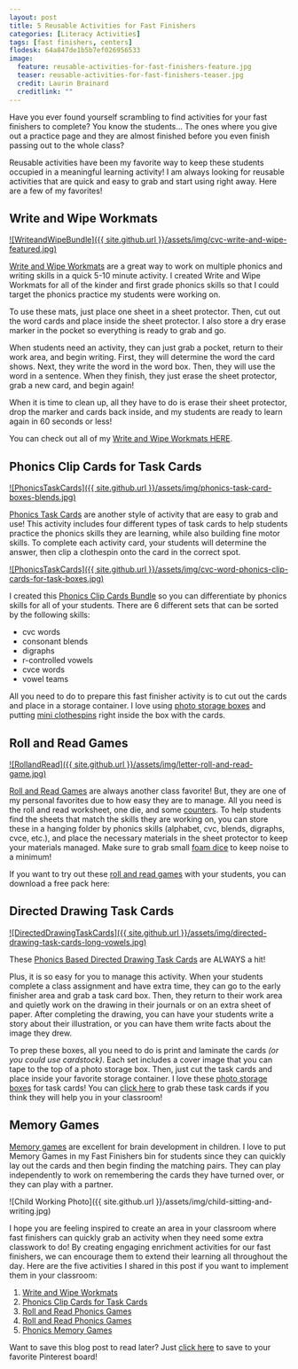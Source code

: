 ```yaml
---
layout: post
title: 5 Reusable Activities for Fast Finishers
categories: [Literacy Activities]
tags: [fast finishers, centers]
flodesk: 64a847de1b5b7ef026956533
image:
  feature: reusable-activities-for-fast-finishers-feature.jpg
  teaser: reusable-activities-for-fast-finishers-teaser.jpg
  credit: Laurin Brainard
  creditlink: ""
---
```

Have you ever found yourself scrambling to find activities for your fast finishers to complete? You know the students... The ones where you give out a practice page and they are almost finished before you even finish passing out to the whole class? 

Reusable activities have been my favorite way to keep these students occupied in a meaningful learning activity! I am always looking for reusable activities that are quick and easy to grab and start using right away. Here are a few of my favorites!

## Write and Wipe Workmats

[![WriteandWipeBundle]({{ site.github.url }}/assets/img/cvc-write-and-wipe-featured.jpg)](https://www.teacherspayteachers.com/Product/Write-and-Wipe-Activities-with-CVC-Blends-Digraphs-Bossy-R-CVCE-Vowel-Teams-3635469?utm_source=PB%20Blog&utm_campaign=Write%20Wipe%20Activities%20Bundle%20Early%20Finisher)

[Write and Wipe Workmats](https://www.teacherspayteachers.com/Product/Write-and-Wipe-Activities-with-CVC-Blends-Digraphs-Bossy-R-CVCE-Vowel-Teams-3635469?utm_source=PB%20Blog&utm_campaign=Write%20Wipe%20Activities%20Bundle%20Early%20Finisher) are a great way to work on multiple phonics and writing skills in a quick 5-10 minute activity. I created Write and Wipe Workmats for all of the kinder and first grade phonics skills so that I could target the phonics practice my students were working on. 

To use these mats, just place one sheet in a sheet protector. Then, cut out the word cards and place inside the sheet protector. I also store a dry erase marker in the pocket so everything is ready to grab and go. 

When students need an activity, they can just grab a pocket, return to their work area, and begin writing. First, they will determine the word the card shows. Next, they write the word in the word box. Then, they will use the word in a sentence. When they finish, they just erase the sheet protector, grab a new card, and begin again!

When it is time to clean up, all they have to do is erase their sheet protector, drop the marker and cards back inside, and my students are ready to learn again in 60 seconds or less! 

You can check out all of my [Write and Wipe Workmats HERE](https://www.teacherspayteachers.com/Product/Write-and-Wipe-Activities-with-CVC-Blends-Digraphs-Bossy-R-CVCE-Vowel-Teams-3635469?utm_source=PB%20Blog&utm_campaign=Write%20Wipe%20Activities%20Bundle%20Early%20Finisher).

## Phonics Clip Cards for Task Cards

[![PhonicsTaskCards]({{ site.github.url }}/assets/img/phonics-task-card-boxes-blends.jpg)](https://www.teacherspayteachers.com/Product/Phonics-Clip-Cards-for-Task-Card-Boxes-Literacy-Centers-Activities-8572906?utm_source=PB%20Blog&utm_campaign=PhonicsClipCardsTaskBoxes%20Bundle%20Early%20Finisher)

[Phonics Task Cards](https://www.teacherspayteachers.com/Product/Phonics-Clip-Cards-for-Task-Card-Boxes-Literacy-Centers-Activities-8572906?utm_source=PB%20Blog&utm_campaign=PhonicsClipCardsTaskBoxes%20Bundle%20Early%20Finisher) are another style of activity that are easy to grab and use! This activity includes four different types of task cards to help students practice the phonics skills they are learning, while also building fine motor skills. To complete each activity card, your students will determine the answer, then clip a clothespin onto the card in the correct spot. 

[![PhonicsTaskCards]({{ site.github.url }}/assets/img/cvc-word-phonics-clip-cards-for-task-boxes.jpg)](https://www.teacherspayteachers.com/Product/Phonics-Clip-Cards-for-Task-Card-Boxes-Literacy-Centers-Activities-8572906?utm_source=PB%20Blog&utm_campaign=PhonicsClipCardsTaskBoxes%20Bundle%20Early%20Finisher)

I created this [Phonics Clip Cards Bundle](https://www.teacherspayteachers.com/Product/Phonics-Clip-Cards-for-Task-Card-Boxes-Literacy-Centers-Activities-8572906?utm_source=PB%20Blog&utm_campaign=PhonicsClipCardsTaskBoxes%20Bundle%20Early%20Finisher) so you can differentiate by phonics skills for all of your students. There are 6 different sets that can be sorted by the following skills:
- cvc words
- consonant blends
- digraphs
- r-controlled vowels
- cvce words
- vowel teams

All you need to do to prepare this fast finisher activity is to cut out the cards and place in a storage container. I love using [photo storage boxes](https://amzn.to/44BiaN5) and putting [mini clothespins](https://amzn.to/46vZHn0) right inside the box with the cards. 

## Roll and Read Games

[![RollandRead]({{ site.github.url }}/assets/img/letter-roll-and-read-game.jpg)](https://www.teacherspayteachers.com/Product/Roll-and-Read-Phonics-Sight-Words-Literacy-Activities-for-Centers-Games-3100666?utm_source=PB%20Blog&utm_campaign=Roll%20and%20Read%20Bundle%20Early%20Finisher)

[Roll and Read Games](https://www.teacherspayteachers.com/Product/Roll-and-Read-Phonics-Sight-Words-Literacy-Activities-for-Centers-Games-3100666?utm_source=PB%20Blog&utm_campaign=Roll%20and%20Read%20Bundle%20Early%20Finisher) are always another class favorite! But, they are one of my personal favorites due to how easy they are to manage. All you need is the roll and read worksheet, one die, and some [counters](https://amzn.to/46QeI3t). To help students find the sheets that match the skills they are working on, you can store these in a hanging folder by phonics skills (alphabet, cvc, blends, digraphs, cvce, etc.), and place the necessary materials in the sheet protector to keep your materials managed. Make sure to grab small [foam dice](https://amzn.to/3rj9Tzj) to keep noise to a minimum!

If you want to try out these [roll and read games](https://www.teacherspayteachers.com/Product/Roll-and-Read-Phonics-Sight-Words-Literacy-Activities-for-Centers-Games-3100666?utm_source=PB%20Blog&utm_campaign=Roll%20and%20Read%20Bundle%20Early%20Finisher) with your students, you can download a free pack here:

<div id="fd-form-64a847de1b5b7ef026956533"></div>
<script>
  window.fd('form', {
    formId: '64a847de1b5b7ef026956533',
    containerEl: '#fd-form-64a847de1b5b7ef026956533'
  });
</script>

## Directed Drawing Task Cards

[![DirectedDrawingTaskCards]({{ site.github.url }}/assets/img/directed-drawing-task-cards-long-vowels.jpg)](https://www.teacherspayteachers.com/Product/Directed-Drawing-Task-Cards-Fast-Finishers-Phonics-Activities-8325475?utm_source=PB%20Blog&utm_campaign=Directed%20Drawing%20Task%20Cards%20Early%20Finisher)

These [Phonics Based Directed Drawing Task Cards](https://www.teacherspayteachers.com/Product/Directed-Drawing-Task-Cards-Fast-Finishers-Phonics-Activities-8325475?utm_source=PB%20Blog&utm_campaign=Directed%20Drawing%20Task%20Cards%20Early%20Finisher) are ALWAYS a hit! 

Plus, it is so easy for you to manage this activity. When your students complete a class assignment and have extra time, they can go to the early finisher area and grab a task card box. Then, they return to their work area and quietly work on the drawing in their journals or on an extra sheet of paper. After completing the drawing, you can have your students write a story about their illustration, or you can have them write facts about the image they drew. 

To prep these boxes, all you need to do is print and laminate the cards _(or you could use cardstock)_. Each set includes a cover image that you can tape to the top of a photo storage box. Then, just cut the task cards and place inside your favorite storage container. I love these [photo storage boxes](https://amzn.to/44BiaN5) for task cards! You can [click here](https://www.teacherspayteachers.com/Product/Directed-Drawing-Task-Cards-Fast-Finishers-Phonics-Activities-8325475?utm_source=PB%20Blog&utm_campaign=Directed%20Drawing%20Task%20Cards%20Early%20Finisher) to grab these task cards if you think they will help you in your classroom!

## Memory Games

[Memory games](https://www.teacherspayteachers.com/Product/Phonics-Memory-Games-Literacy-Centers-Activities-7757382?utm_source=PB%20Blog&utm_campaign=Phonics%20Memory%20Early%20Finisher) are excellent for brain development in children. I love to put Memory Games in my Fast Finishers bin for students since they can quickly lay out the cards and then begin finding the matching pairs. They can play independently to work on remembering the cards they have turned over, or they can play with a partner. 

![Child Working Photo]({{ site.github.url }}/assets/img/child-sitting-and-writing.jpg)

I hope you are feeling inspired to create an area in your classroom where fast finishers can quickly grab an activity when they need some extra classwork to do! By creating engaging enrichment activities for our fast finishers, we can encourage them to extend their learning all throughout the day. Here are the five activities I shared in this post if you want to implement them in your classroom:

1. [Write and Wipe Workmats](https://www.teacherspayteachers.com/Product/Write-and-Wipe-Activities-with-CVC-Blends-Digraphs-Bossy-R-CVCE-Vowel-Teams-3635469?utm_source=PB%20Blog&utm_campaign=Write%20Wipe%20Activities%20Bundle%20Early%20Finisher)
2. [Phonics Clip Cards for Task Cards](https://www.teacherspayteachers.com/Product/Phonics-Clip-Cards-for-Task-Card-Boxes-Literacy-Centers-Activities-8572906?utm_source=PB%20Blog&utm_campaign=PhonicsClipCardsTaskBoxes%20Bundle%20Early%20Finisher)
3. [Roll and Read Phonics Games](https://www.teacherspayteachers.com/Product/Roll-and-Read-Phonics-Sight-Words-Literacy-Activities-for-Centers-Games-3100666?utm_source=PB%20Blog&utm_campaign=Roll%20and%20Read%20Bundle%20Early%20Finisher)
4. [Roll and Read Phonics Games](https://www.teacherspayteachers.com/Product/Roll-and-Read-Phonics-Sight-Words-Literacy-Activities-for-Centers-Games-3100666?utm_source=PB%20Blog&utm_campaign=Roll%20and%20Read%20Bundle%20Early%20Finisher)
5. [Phonics Memory Games](https://www.teacherspayteachers.com/Product/Phonics-Memory-Games-Literacy-Centers-Activities-7757382?utm_source=PB%20Blog&utm_campaign=Phonics%20Memory%20Early%20Finisher)

Want to save this blog post to read later? Just [click here](https://pin.it/5hUHmtA) to save to your favorite Pinterest board!